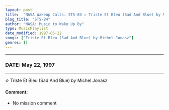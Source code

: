 ```yaml
---
layout: post
title:  "NASA Wakeup Calls: STS-84 ✫ Triste Et Bleu (Sad And Blue) by Michel Jonasz ✷ May 22, 1997"
blog_title: "STS-84"
author: "NASA: Music to Wake Up By"
type: MusicPlaylist
date_modified: 1997-05-22
songs: ["Triste Et Bleu (Sad And Blue) by Michel Jonasz"]
genres: []
---
```


----
### DATE: May 22, 1997
----
✫ Triste Et Bleu (Sad And Blue) *by* Michel Jonasz  

#### Comment:
* No mission comment



<br/>
<center>
	<a target="_blank"
	   href="https://twitter.com/intent/tweet?hashtags=Space,NASA,Playlist,NASAWakeupCalls,SpaceProgram&text=🚀 {{ page.author}}, '{{ page.songs.first }}' {{ page.title }}, {{ site.url }}{{ page.url }}&via=nasawakeupcalls"><i class="fab fa-twitter" title="Tweet this page" alt="Tweet this page" style="font-size: 1.3em;"></i></a>
	&nbsp; 	<i class="fas fa-user-astronaut" style="font-size: 1.5em;"></i> &nbsp;
    <a id="custom_amazon_link"
       type="amzn" search="#"
       category="popular music">
    <i class="fab fa-amazon" style="font-size: 1.3em;"></i></a>
</center>

<!-- Randomly resolve an individual entry from a song array -->
<script src="/assets/javascript/seedrandom.min.js"></script>
<script>
  var wake_me_up = ["Triste Et Bleu (Sad And Blue) by Michel Jonasz"];
  var prng = new Math.seedrandom();
  function randomSong() {
    song = wake_me_up[Math.floor(Math.random() * wake_me_up.length)];
    var amazon_link = document.getElementById("custom_amazon_link");
    amazon_link.setAttribute("search", song);
  }
  window.onload = randomSong();
</script>
